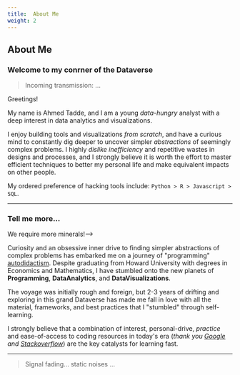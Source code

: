 ```yaml
---
title:  About Me
weight: 2
---
```


## About Me

### Welcome to my conrner of the Dataverse
>   Incoming transmission: ...

Greetings!

My name is Ahmed Tadde, and I am a young *data-hungry* analyst with a deep interest in data
analytics and visualizations.

I enjoy building tools and visualizations *from scratch*, and have a curious mind to constantly dig deeper to uncover
simpler *abstractions* of seemingly complex problems.  I highly *dislike inefficiency* and repetitive wastes in designs
and processes, and I strongly believe it is worth the effort to master efficient techniques to better my personal life
and make equivalent impacts on other people.

My ordered preference of hacking tools include: `Python > R > Javascript > SQL`.

------

### Tell me more...
<!-->   We require more minerals!-->

Curiosity and an obsessive inner drive to finding simpler abstractions of complex problems has embarked me on a journey
of "programming" [autodidactism][].  Despite graduating from Howard University with  degrees in Economics and Mathematics,
I have stumbled onto the new planets of **Programming**, **DataAnalytics**, and **DataVisualizations**.

The voyage was initially rough and foreign, but 2-3 years of drifting and exploring in this grand Dataverse has made
me fall in love with all the material, frameworks, and best practices that I "stumbled" through self-learning.

I strongly believe that a combination of interest, personal-drive, *practice* and ease-of-access to coding
resources in today's era (*thank you [Google][] and [Stackoverflow][]*) are the key catalysts for learning fast.

<!-- Just as I have received these gifts from the community, I feel much obliged to *contribute back*, and I hope this
website could inspire a few datanauts to venture into the unknown and come back as passionate pioneers.  -->

------

<!-- Spare time is hard to come by these days.  There are too many interesting Dataverses to explore and map out.  
Whenever possible, I try to make time for playing PC games (Hearthstone, Heroes of the Storm, some DotA), as well as
practicing ink-drawings.

I live with my wonderful fiance, whom is also a data master of sorts in her quest in researching [osteosarcoma][]
cancer.  We share our residence with our two awesome cats, `Metal` and `Sneakers`. -->

<!-- ![image-cats][] -->

>   Signal fading...   static noises ...

<!-- links -->
[autodidactism]: http://en.wikipedia.org/wiki/Autodidacticism
<!-- [osteosarcoma]: http://en.wikipedia.org/wiki/Osteosarcoma -->
[Google]: https://www.google.com/
[Stackoverflow]: http://stackoverflow.com/


<!-- image links-->
<!-- [image-cats]: https://s3-us-west-1.amazonaws.com/chrisrzhou/datanaut/site/images/cats.jpg -->
